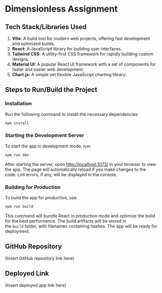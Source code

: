 # Dimensionless Assignment

## Tech Stack/Libraries Used

1. **Vite:** A build tool for modern web projects, offering fast development and optimized builds.
2. **React:** A JavaScript library for building user interfaces.
3. **Tailwind CSS:** A utility-first CSS framework for rapidly building custom designs.
4. **Material UI:** A popular React UI framework with a set of components for faster and easier web development.
5. **Chart.js:** A simple yet flexible JavaScript charting library.

## Steps to Run/Build the Project

### Installation

Run the following command to install the necessary dependencies:

```bash
npm install
```

### Starting the Development Server

To start the app in development mode, run:

```bash
npm run dev
```

After starting the server, open [http://localhost:5173/](http://localhost:5173/) in your browser to view the app. The page will automatically reload if you make changes to the code. Lint errors, if any, will be displayed in the console.

### Building for Production

To build the app for production, use:

```bash
npm run build
```

This command will bundle React in production mode and optimize the build for the best performance. The build artifacts will be stored in the `build` folder, with filenames containing hashes. The app will be ready for deployment.

## GitHub Repository

(Insert GitHub repository link here)

## Deployed Link

(Insert deployed app link here)